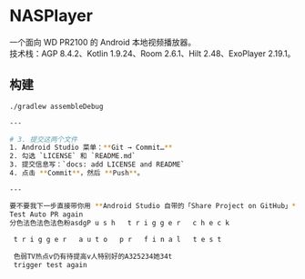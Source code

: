# NASPlayer

一个面向 WD PR2100 的 Android 本地视频播放器。  
技术栈：AGP 8.4.2、Kotlin 1.9.24、Room 2.6.1、Hilt 2.48、ExoPlayer 2.19.1。

## 构建
```bash
./gradlew assembleDebug

---

# 3. 提交这两个文件
1. Android Studio 菜单：**Git → Commit…**  
2. 勾选 `LICENSE` 和 `README.md`  
3. 提交信息写：`docs: add LICENSE and README`  
4. 点击 **Commit**，然后 **Push**。

---

要不要我下一步直接带你用 **Android Studio 自带的「Share Project on GitHub」** 功能，把整个项目推到 GitHub 并设为 Public？
Test Auto PR again
分色法色法色法色粉asdgP u s h   t r i g g e r   c h e c k  
 t r i g g e r   a u t o   p r   f i n a l   t e s t  
 色弱TV热点v仍有待提高v人特别好的A325234她34t
 t r i g g e r   t e s t   a g a i n  
 